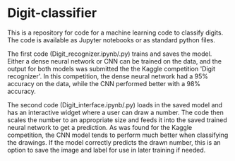 # Digit-classifier
This is a repository for code for a machine learning code to classify digits.
The code is available as Jupyter notebooks or as standard python files.

The first code (Digit_recognizer.ipynb/.py) trains and saves the model. 
Either a dense neural network or CNN can be trained on the data, and the output for both models was submitted the the Kaggle competition 'Digit recognizer'.
In this competition, the dense neural network had a 95% accuracy on the data, while the CNN performed better with a 98% accuracy.

The second code (Digit_interface.ipynb/.py) loads in the saved model and has an interactive widget where a user can draw a number.
The code then scales the number to an appropriate size and feeds it into the saved trained neural network to get a prediction.
As was found for the Kaggle competition, the CNN model tends to perform much better when classifying the drawings.
If the model correctly predicts the drawn number, this is an option to save the image and label for use in later training if needed.
